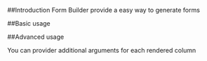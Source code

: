 ##Introduction
Form Builder provide a easy way to generate forms

##Basic usage

##Advanced usage

You can provider additional arguments for each rendered column

